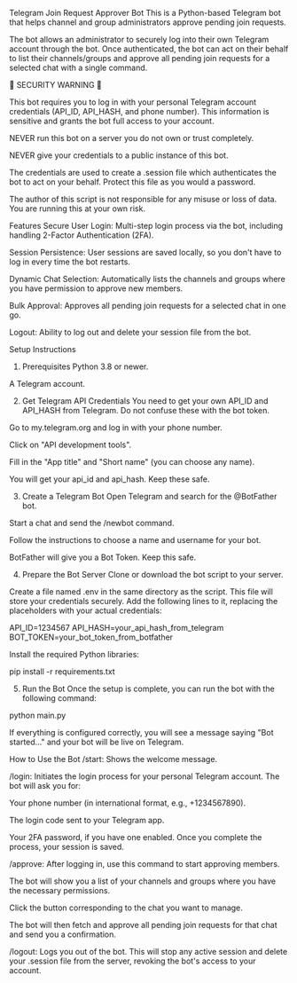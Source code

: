 Telegram Join Request Approver Bot
This is a Python-based Telegram bot that helps channel and group administrators approve pending join requests.

The bot allows an administrator to securely log into their own Telegram account through the bot. Once authenticated, the bot can act on their behalf to list their channels/groups and approve all pending join requests for a selected chat with a single command.

🔴 SECURITY WARNING 🔴

This bot requires you to log in with your personal Telegram account credentials (API_ID, API_HASH, and phone number). This information is sensitive and grants the bot full access to your account.

NEVER run this bot on a server you do not own or trust completely.

NEVER give your credentials to a public instance of this bot.

The credentials are used to create a .session file which authenticates the bot to act on your behalf. Protect this file as you would a password.

The author of this script is not responsible for any misuse or loss of data. You are running this at your own risk.

Features
Secure User Login: Multi-step login process via the bot, including handling 2-Factor Authentication (2FA).

Session Persistence: User sessions are saved locally, so you don't have to log in every time the bot restarts.

Dynamic Chat Selection: Automatically lists the channels and groups where you have permission to approve new members.

Bulk Approval: Approves all pending join requests for a selected chat in one go.

Logout: Ability to log out and delete your session file from the bot.

Setup Instructions
1. Prerequisites
Python 3.8 or newer.

A Telegram account.

2. Get Telegram API Credentials
You need to get your own API_ID and API_HASH from Telegram. Do not confuse these with the bot token.

Go to my.telegram.org and log in with your phone number.

Click on "API development tools".

Fill in the "App title" and "Short name" (you can choose any name).

You will get your api_id and api_hash. Keep these safe.

3. Create a Telegram Bot
Open Telegram and search for the @BotFather bot.

Start a chat and send the /newbot command.

Follow the instructions to choose a name and username for your bot.

BotFather will give you a Bot Token. Keep this safe.

4. Prepare the Bot Server
Clone or download the bot script to your server.

Create a file named .env in the same directory as the script. This file will store your credentials securely. Add the following lines to it, replacing the placeholders with your actual credentials:

API_ID=1234567
API_HASH=your_api_hash_from_telegram
BOT_TOKEN=your_bot_token_from_botfather

Install the required Python libraries:

pip install -r requirements.txt

5. Run the Bot
Once the setup is complete, you can run the bot with the following command:

python main.py

If everything is configured correctly, you will see a message saying "Bot started..." and your bot will be live on Telegram.

How to Use the Bot
/start: Shows the welcome message.

/login: Initiates the login process for your personal Telegram account. The bot will ask you for:

Your phone number (in international format, e.g., +1234567890).

The login code sent to your Telegram app.

Your 2FA password, if you have one enabled.
Once you complete the process, your session is saved.

/approve: After logging in, use this command to start approving members.

The bot will show you a list of your channels and groups where you have the necessary permissions.

Click the button corresponding to the chat you want to manage.

The bot will then fetch and approve all pending join requests for that chat and send you a confirmation.

/logout: Logs you out of the bot. This will stop any active session and delete your .session file from the server, revoking the bot's access to your account.